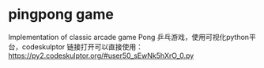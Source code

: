 # pingpong game
Implementation of classic arcade game Pong
乒乓游戏，使用可视化python平台，codeskulptor
链接打开可以直接使用：https://py2.codeskulptor.org/#user50_sEwNk5hXrO_0.py


    
